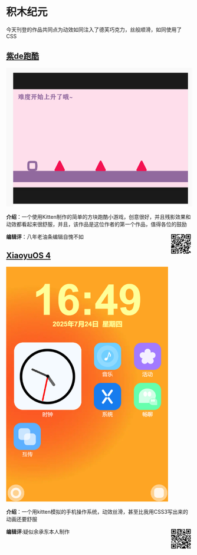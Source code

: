 # 积木纪元

今天刊登的作品共同点为动效如同注入了德芙巧克力，丝般顺滑，如同使用了CSS

## [紫de跑酷](https://shequ.codemao.cn/work/246124060)

![1](assets/kitten-1.png)

**介绍**：一个使用Kitten制作的简单的方块跑酷小游戏，创意很好，并且残影效果和动效都看起来很舒服，并且，该作品是这位作者的第一个作品，值得各位的鼓励

**编辑评**：八年老油条编辑自愧不如
<img src="./assets/kitten-2.png" style="float:right" width=60px>

## [XiaoyuOS 4](https://shequ.codemao.cn/work/257012292)
![3](assets/kitten-3.png)

**介绍**：一个用kitten模拟的手机操作系统，动效丝滑，甚至比我用CSS3写出来的动画还要舒服

**编辑评**:疑似余承东本人制作
<img src="./assets/kitten-4.png" style="float:right" width=60px>